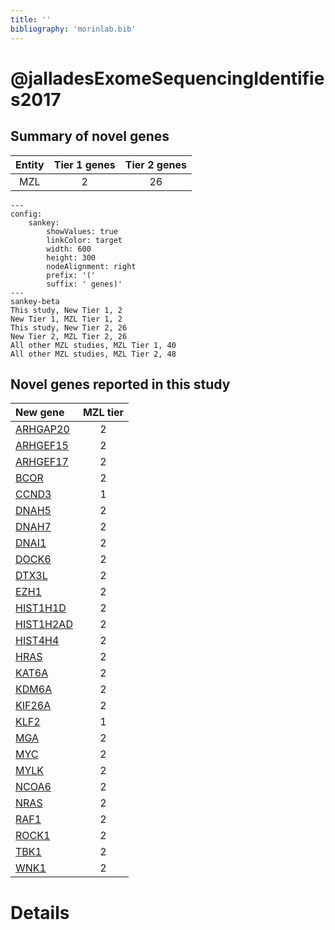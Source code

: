 ```yaml
---
title: ''
bibliography: 'morinlab.bib'
---
```


# @jalladesExomeSequencingIdentifies2017
## Summary of novel genes

|Entity| Tier 1 genes| Tier 2 genes|
|:-:|:-:|:-:|
|MZL|2|26|
```mermaid
---
config:
    sankey:
        showValues: true
        linkColor: target
        width: 600
        height: 300
        nodeAlignment: right
        prefix: '('
        suffix: ' genes)'
---
sankey-beta
This study, New Tier 1, 2
New Tier 1, MZL Tier 1, 2
This study, New Tier 2, 26
New Tier 2, MZL Tier 2, 26
All other MZL studies, MZL Tier 1, 40
All other MZL studies, MZL Tier 2, 48
```


## Novel genes reported in this study

|New gene|MZL tier|
|:-|:-:|
|[ARHGAP20](../ARHGAP20)|2 |
|[ARHGEF15](../ARHGEF15)|2 |
|[ARHGEF17](../ARHGEF17)|2 |
|[BCOR](../BCOR)|2 |
|[CCND3](../CCND3)|1 |
|[DNAH5](../DNAH5)|2 |
|[DNAH7](../DNAH7)|2 |
|[DNAI1](../DNAI1)|2 |
|[DOCK6](../DOCK6)|2 |
|[DTX3L](../DTX3L)|2 |
|[EZH1](../EZH1)|2 |
|[HIST1H1D](../HIST1H1D)|2 |
|[HIST1H2AD](../HIST1H2AD)|2 |
|[HIST4H4](../HIST4H4)|2 |
|[HRAS](../HRAS)|2 |
|[KAT6A](../KAT6A)|2 |
|[KDM6A](../KDM6A)|2 |
|[KIF26A](../KIF26A)|2 |
|[KLF2](../KLF2)|1 |
|[MGA](../MGA)|2 |
|[MYC](../MYC)|2 |
|[MYLK](../MYLK)|2 |
|[NCOA6](../NCOA6)|2 |
|[NRAS](../NRAS)|2 |
|[RAF1](../RAF1)|2 |
|[ROCK1](../ROCK1)|2 |
|[TBK1](../TBK1)|2 |
|[WNK1](../WNK1)|2 |

# Details

